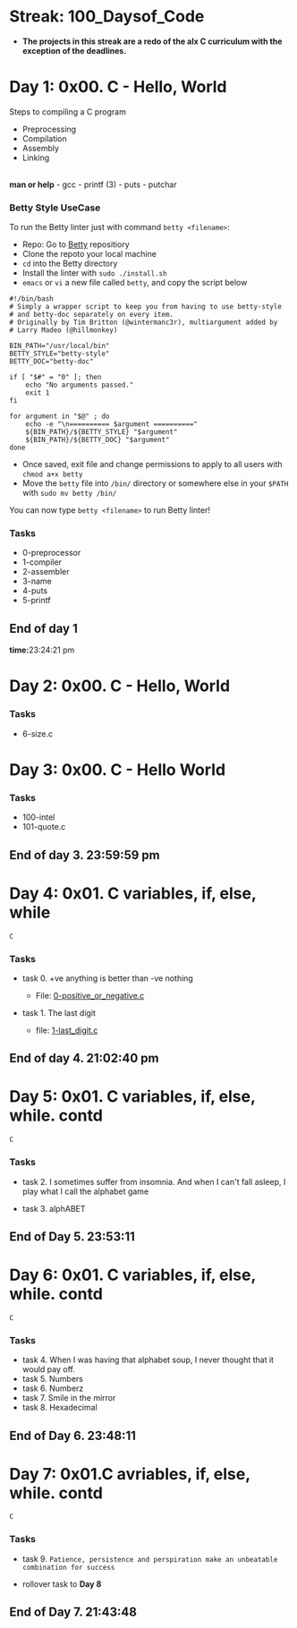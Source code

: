 # Streak: 100_Daysof_Code
- <strong>The projects in this streak are a redo of the alx C curriculum with the exception of the deadlines.</strong>

# Day 1: 0x00. C - Hello, World
Steps to compiling a C program
- Preprocessing
- Compilation
- Assembly
- Linking

<br>
<strong>man or help</strong>
- gcc
- printf (3)
- puts
- putchar


### Betty Style UseCase
To run the Betty linter just with command `betty <filename>`:
- Repo: Go to [Betty](https://alx-intranet.hbtn.io/rltoken/wQ4sMfsWfxvyfN67Sc11zA) repositiory
- Clone the repoto your local machine
- `cd` into the Betty directory
- Install the linter with `sudo ./install.sh`
- `emacs` or `vi` a new file called `betty`, and copy the script below

```
#!/bin/bash
# Simply a wrapper script to keep you from having to use betty-style
# and betty-doc separately on every item.
# Originally by Tim Britton (@wintermanc3r), multiargument added by
# Larry Madeo (@hillmonkey)

BIN_PATH="/usr/local/bin"
BETTY_STYLE="betty-style"
BETTY_DOC="betty-doc"

if [ "$#" = "0" ]; then
    echo "No arguments passed."
    exit 1
fi

for argument in "$@" ; do
    echo -e "\n========== $argument =========="
    ${BIN_PATH}/${BETTY_STYLE} "$argument"
    ${BIN_PATH}/${BETTY_DOC} "$argument"
done
```



- Once saved, exit file and change permissions to apply to all users with `chmod a+x betty`
- Move the `betty` file into `/bin/` directory or somewhere else in your `$PATH` with `sudo mv betty /bin/`

You can now type `betty <filename>` to run Betty linter!



### Tasks
- 0-preprocessor
- 1-compiler
- 2-assembler
- 3-name
- 4-puts
- 5-printf

## End of day 1
<strong>time:</strong>23:24:21 pm


# Day 2: 0x00. C - Hello, World
### Tasks
- 6-size.c


# Day 3: 0x00. C - Hello World
### Tasks
- 100-intel
- 101-quote.c

## End of day 3. 23:59:59 pm


# Day 4: 0x01. C variables, if, else, while
`C`
### Tasks
- task 0. +ve anything is better than -ve nothing
	* File: [0-positive_or_negative.c]()

- task 1. The last digit
	* file: [1-last_digit.c]()

## End of day 4. 21:02:40 pm


# Day 5: 0x01. C variables, if, else, while. contd
`C`
### Tasks
- task 2. I sometimes suffer from insomnia. And when I can't fall asleep, I play what I call the alphabet game

- task 3. alphABET

## End of Day 5. 23:53:11


# Day 6: 0x01. C variables, if, else, while. contd
`C`
### Tasks
- task 4. When I was having that alphabet soup, I never thought that it would pay off.
- task 5. Numbers
- task 6. Numberz
- task 7. Smile in the mirror
- task 8. Hexadecimal


## End of Day 6. 23:48:11


# Day 7: 0x01.C avriables, if, else, while. contd
`C`
### Tasks
- task 9. `Patience, persistence and perspiration make an unbeatable combination for success`

- rollover task to <strong>Day 8</strong>

## End of Day 7. 21:43:48
